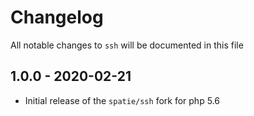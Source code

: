 # Changelog

All notable changes to `ssh` will be documented in this file

## 1.0.0 - 2020-02-21
* Initial release of the `spatie/ssh` fork for php 5.6
